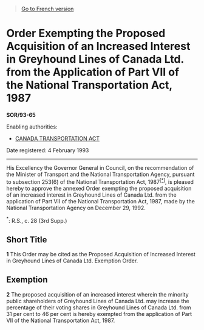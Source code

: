 > [Go to French version](/fr/Règlements/Décrets,%20ordonnances%20et%20règlements%20statutaires/93/65.md)

# Order Exempting the Proposed Acquisition of an Increased Interest in Greyhound Lines of Canada Ltd. from the Application of Part VII of the National Transportation Act, 1987

**SOR/93-65**

Enabling authorities: 
- [CANADA TRANSPORTATION ACT](/en/Acts/Statutes%20of%20Canada/1996/c.%2010.md)

Date registered: 4 February 1993

----------

His Excellency the Governor General in Council, on the recommendation of the Minister of Transport and the National Transportation Agency, pursuant to subsection 253(6) of the National Transportation Act, 1987<sup><a href='#fn_SOR-93-65_e_hq_6246'>[*]</a></sup>, is pleased hereby to approve the annexed Order exempting the proposed acquisition of an increased interest in Greyhound Lines of Canada Ltd. from the application of Part VII of the National Transportation Act, 1987, made by the National Transportation Agency on December 29, 1992.

<a name='fn_SOR-93-65_e_hq_6246'><sup>*</sup></a>: R.S., c. 28 (3rd Supp.)<br />




## Short Title


**1** This Order may be cited as the Proposed Acquisition of Increased Interest in Greyhound Lines of Canada Ltd. Exemption Order.




## Exemption


**2** The proposed acquisition of an increased interest wherein the minority public shareholders of Greyhound Lines of Canada Ltd. may increase the percentage of their voting shares in Greyhound Lines of Canada Ltd. from 31 per cent to 46 per cent is hereby exempted from the application of Part VII of the National Transportation Act, 1987.


